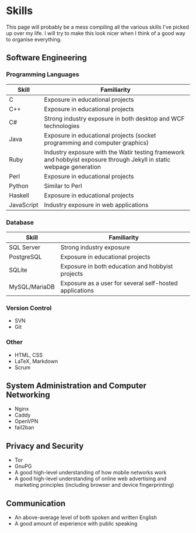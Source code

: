 # Skills

This page will probably be a mess compiling all the various skills I've picked up over my life. I will try to make this look nicer when I think of a good way to organise everything.

## Software Engineering

### Programming Languages

| Skill | Familiarity |
| -- | -- |
| C | Exposure in educational projects |
| C++ | Exposure in educational projects |
| C# | Strong industry exposure in both desktop and WCF technologies |
| Java | Exposure in educational projects (socket programming and computer graphics) |
| Ruby | Industry exposure with the Watir testing framework and hobbyist exposure through Jekyll in static webpage generation |
| Perl | Exposure in educational projects |
| Python | Similar to Perl |
| Haskell | Exposure in educational projects |
| JavaScript | Industry exposure in web applications |

### Database

| Skill | Familiarity |
| -- | -- |
| SQL Server | Strong industry exposure |
| PostgreSQL | Exposure in educational projects |
| SQLite | Exposure in both education and hobbyist projects |
| MySQL/MariaDB | Exposure as a user for several self-hosted applications |

### Version Control
* SVN
* Git

### Other
* HTML, CSS
* LaTeX, Markdown
* Scrum

## System Administration and Computer Networking
* Nginx
* Caddy
* OpenVPN
* fail2ban

## Privacy and Security
* Tor
* GnuPG
* A good high-level understanding of how mobile networks work
* A good high-level understanding of online web advertising and marketing principles (including browser and device fingerprinting)

## Communication
* An above-average level of both spoken and written English
* A good amount of experience with public speaking
